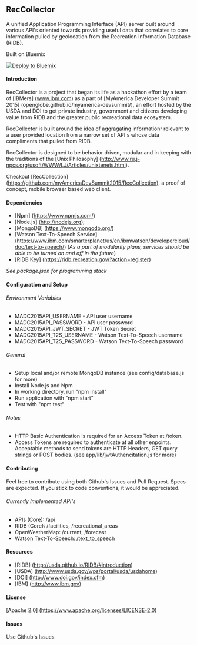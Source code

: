 ## RecCollector
A unified Application Programming Interface (API) server built around various
API's oriented towards providing useful data that correlates to core 
information pulled by geolocation from the Recreation Information Database 
(RIDB).

Built on Bluemix

[![Deploy to Bluemix](https://bluemix.net/deploy/button.png)](https://bluemix.net/deploy?repository=https://github.com/myAmericaDevSummit2015/RecCollector)

#### Introduction
RecCollector is a project that began its life as a hackathon effort by a team
of [IBMers] (www.ibm.com) as a part of [MyAmerica Developer Summit 2015]
(openglobe.github.io/myamerica-devsummit/), an effort hosted by the USDA and
DOI to get private industry, government and citizens developing value from 
RIDB and the greater public recreational data ecosystem.

RecCollector is built around the idea of aggragating informationr relevant to a
user provided location from a narrow set of API's whose data compliments that 
pulled from RIDB.

RecCollector is designed to be behavior driven, modular and in keeping with the
traditions of the [Unix Philosophy] (http://www.ru.j-npcs.org/usoft/WWW/LJ/Articles/unixtenets.html).

Checkout [RecCollection] (https://github.com/myAmericaDevSummit2015/RecCollection), a proof of concept, mobile browser based web client.

#### Dependencies
- [Npm] (https://www.npmjs.com/)
- [Node.js] (http://nodejs.org);
- [MongoDB] (https://www.mongodb.org/)
- [Watson Text-To-Speech Service] (https://www.ibm.com/smarterplanet/us/en/ibmwatson/developercloud/doc/text-to-speech/) (*As a part of modularity plans, services should be able to be turned on and off in the future*)
- [RIDB Key] (https://ridb.recreation.gov/?action=register)

*See package.json for programming stack*

#### Configuration and Setup
###### Environment Variables
- MADC2015API_USERNAME - API user username
- MADC2015API_PASSWORD - API user password
- MADC2015API_JWT_SECRET - JWT Token Secret
- MADC2015API_T2S_USERNAME - Watson Text-To-Speech username
- MADC2015API_T2S_PASSWORD - Watson Text-To-Speech password

###### General
- Setup local and/or remote MongoDB instance (see config/database.js for more)
- Install Node.js and Npm
- In working directory, run "npm install"
- Run application with "npm start"
- Test with "npm test"

###### Notes
- HTTP Basic Authentication is required for an Access Token at /token.
- Access Tokens are required to authenticate at all other enpoints. Acceptable
methods to send tokens are HTTP Headers, GET query strings or POST bodies. (see
app/lib/jwtAuthencitation.js for more)

#### Contributing
Feel free to contribute using both Github's Issues and Pull Request. Specs are
expected. If you stick to code conventions, it would be appreciated.

###### Currently Implemented API's
- APIs (Core): /api
- RIDB (Core): /facilities, /recreational_areas
- OpenWeatherMap: /current, /forecast
- Watson Text-To-Speech: /text_to_speech

#### Resources
- [RIDB] (http://usda.github.io/RIDB/#introduction)
- [USDA] (http://www.usda.gov/wps/portal/usda/usdahome)
- [DOI] (http://www.doi.gov/index.cfm)
- [IBM] (http://www.ibm.gov)

#### License
[Apache 2.0] (https://www.apache.org/licenses/LICENSE-2.0)

#### Issues
Use Github's Issues
